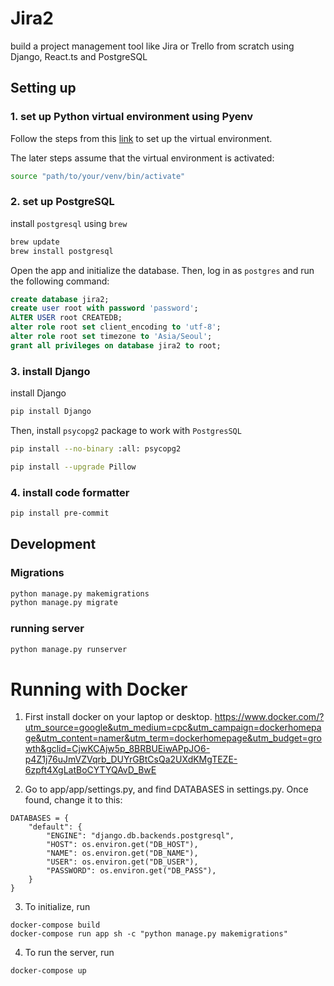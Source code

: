 # Jira2
build a project management tool like Jira or Trello from scratch using Django, React.ts and PostgreSQL

## Setting up
### 1. set up Python virtual environment using Pyenv
Follow the steps from this [link](https://www.notion.so/Jira2-Project-6c0956b63ccf48ea95a3fb80e0df00af#7a378e70c5944734b023c474807182e5) to set up the virtual environment.

The later steps assume that the virtual environment is activated:
```bash
source "path/to/your/venv/bin/activate"
```

### 2. set up PostgreSQL
install `postgresql` using `brew`
```bash
brew update
brew install postgresql
```

Open the app and initialize the database. Then, log in as `postgres` and run the following command:

```sql
create database jira2;
create user root with password 'password';
ALTER USER root CREATEDB;
alter role root set client_encoding to 'utf-8';
alter role root set timezone to 'Asia/Seoul';
grant all privileges on database jira2 to root;
```

### 3. install Django
install Django
```bash
pip install Django
```
Then, install `psycopg2` package to work with `PostgresSQL`
```bash
pip install --no-binary :all: psycopg2
```

```bash
pip install --upgrade Pillow
```

### 4. install code formatter
```bash
pip install pre-commit
```


## Development

### Migrations
```bash
python manage.py makemigrations
python manage.py migrate
```

### running server
```bash
python manage.py runserver
```


# Running with Docker
1. First install docker on your laptop or desktop.
https://www.docker.com/?utm_source=google&utm_medium=cpc&utm_campaign=dockerhomepage&utm_content=namer&utm_term=dockerhomepage&utm_budget=growth&gclid=CjwKCAjw5p_8BRBUEiwAPpJO6-p4Z1j76uJmVZVqrb_DUYrGBtCsQa2UXdKMgTEZE-6zpft4XgLatBoCYTYQAvD_BwE

2. Go to app/app/settings.py, and find DATABASES in settings.py. Once found, change it to this:
```
DATABASES = {
    "default": {
        "ENGINE": "django.db.backends.postgresql",
        "HOST": os.environ.get("DB_HOST"),
        "NAME": os.environ.get("DB_NAME"),
        "USER": os.environ.get("DB_USER"),
        "PASSWORD": os.environ.get("DB_PASS"),
    }
}
```

3. To initialize, run
```
docker-compose build
docker-compose run app sh -c "python manage.py makemigrations"
```

4. To run the server, run
```
docker-compose up
```
